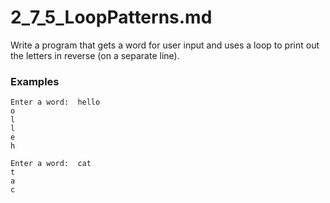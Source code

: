 # 2_7_5_LoopPatterns.md

Write a program that gets a word for user input and uses a loop to print out the letters in reverse (on a separate line).

### Examples

```text
Enter a word:  hello
o
l
l
e
h
```

```text
Enter a word:  cat
t
a
c
```